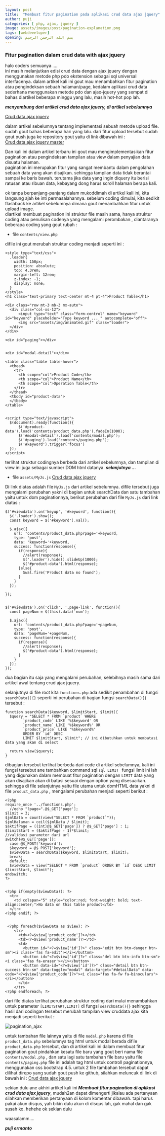 ```yaml
---
layout: post
title:  "Membuat fitur pagination pada aplikasi crud data ajax jquery"
author: puji
categories: [ php, ajax, jquery ]
image: assets/images/post/pagination-explanation.png
tags: [webdeveloper]
opening: بسم الله الرحمن الرحيم
---  
```



### Fitur pagination dalam crud data with ajax jquery  
halo coders semuanya ....  
ini masih melanjutkan edisi crud data dengan ajax jquery dengan menggunakan metode php pdo ekstension sebagai sql universal interfacenya.  dalam artikel kali ini gout mau menambahkan fitur pagination atau pengindeksan sebuah halaman/page, kedalam aplikasi crud data sederhana menggunakan metode pdo dan ajax-jquery yang sempat di bahas diartikel beberapa minggu yang lalu, masih hot-hot pop lah.  

***menyambung dari artikel crud data ajax jquery, di artikel sebelumnya***  

[Crud data ajax jquery](https://codesyariah122.github.io/php/pdo/ajax/jquery/crud-data-dengan-jquery-ajax/ "Crud data sederhana dengan ajax jquery")  

dalam artikel sebelumnya tentang implementasi sebuah metode upload file.  sudah gout bahas beberapa hari yang lalu. dari fitur upload tersebut sudah gout push juga ke repository gout yaitu di link dibawah ini :  
[Crud data ajax jquery master](https://github.com/codesyariah122/crud-data-with-php-PDO-Jquery-ajax/tree/with_upload "Crud data sederhana dengan ajax jquery")  

Dan kali ini dalam artikel terbaru ini gout mau mengimplementasikan fitur pagination atau pengindeksan tampilan atau view dalam penyajian data disuatu halaman.  
pagination ini merupakan fitur yang sangat membantu dalam pengolahan sebuah data yang akan disajikan. sehingga tampilan data tidak berantai sampai ke baris bawah. terutama jika data yang ingin diquery itu berisi ratusan atau ribuan data, kebayang dong harus scroll halaman berapa kali.  

ok tanpa berpanjang-panjang dalam mukoddimah di artikel kali ini, kita langsung ajah ke inti permasalahannya. sebelum coding dimulai, kita sedikit flashback ke artikel sebelumnya dimana gout menambahkan fitur untuk upload image.  
diartikel membuat pagination ini struktur file masih sama, hanya struktur coding atau penulisan codenya yang mengalami perombakan , diantaranya beberapa coding yang gout rubah :  
* file ```contents/view.php```  

difile ini gout merubah struktur coding menjadi seperti ini : 

```
<style type="text/css">
  .loader{
    width: 150px;
    position: absolute;
    top: 4.3rem;
    margin-left: 12rem;
    z-index: -1;
    display: none;
  }
</style>
<h1 class="text-primary text-center mt-4 pt-4">Product Table</h1>

<div class="row mt-3 mb-3 mx-auto">
  <div class="col-xs-12">
      <input type="text" class="form-control" name="keyword" id="keyword" placeholder="Type keyword ... " autocomplete="off">
      <img src="assets/img/animated.gif" class="loader">
  </div>
</div>

<div id="paging"></div>


<div id="modal-detail"></div>  

<table class="table table-hover">
  <thead>
    <tr>
      <th scope="col">Product Code</th>
      <th scope="col">Product Name</th>
      <th scope="col">Operation Table</th>
    </tr>
  </thead>
  <tbody id="product-data">
  </tbody>
</table>


<script type="text/javascript">
  $(document).ready(function(){
      $('#product-data').load('contents/product_data.php').fadeIn(1000);
      $('#modal-detail').load('contents/modal.php');
      $('#paging').load('contents/paging.php');
      $('#keyword').trigger('focus')
  });
</script>

```  

terlihat struktur codingnya berbeda dari artikel sebelumnya, dan tampilan di view ini juga sebagai sumber DOM html datanya. ***selanjutnya ...***  

* file ```assets/MyJs.js```
[Crud data ajax jquery](https://github.com/codesyariah122/crud-data-with-php-PDO-Jquery-ajax/blob/with_upload/assets/MyJs.js "File MyJs.js")  

Di link diatas adalah file ```MyJs.js``` dari artikel sebelumnya. difile tersebut juga mengalami perubahan yakni di bagian untuk searchData dan satu tambahan yaitu untuk dom paginationnya, berikut perubahan dari file ```MyJs.js``` dari link diatas :  

```
$('#viewdata').on('keyup', '#keyword', function(){
  $('.loader').show();
  const keyword = $('#keyword').val();

  $.ajax({
    url: 'contents/product_data.php?page='+keyword,
    type: 'post',
    data: 'keyword='+keyword,
    success: function(response){
      if(response){
        //alert(response);
        $('.loader').hide().slideUp(1000);
        $('#product-data').html(response);
      }else{
        Swal.fire('Product data no found');
      }
    }
  });

});


$('#viewdata').on('click', '.page-link', function(){
  const pageNum = $(this).data('num');

  $.ajax({
    url: 'contents/product_data.php?page='+pageNum,
    type: 'post',
    data: 'pageNum='+pageNum,
    success: function(response){
      if(response){
        //alert(response);
        $('#product-data').html(response);
      }
    }
  });
});

```  
dua bagian itu saja yang mengalami perubahan, selebihnya masih sama dari artikel awal tentang crud ajax jquery.  

selanjutnya di file root kita ```functions.php``` ada sedikit penambahan di fungsi ```searchData(){}``` seperti ini perubahan di bagian fungsi ```searchData(){}``` tersebut :  

```
function searchData($keyword, $limitStart, $limit){
  $query = "SELECT * FROM `product` WHERE 
        `product_code` LIKE '%$keyword' OR
        `product_name` LIKE '%$keyword%' OR 
        `product_price` LIKE '%$keyword%' 
        ORDER BY `id` DESC
        LIMIT $limitStart, $limit"; // ini dibutuhkan untuk membatasi data yang akan di select

  return view($query);
}
```  

dibagian tersebut terlihat berbeda dari code di artikel sebelumnya, kali ini fungsi tersebut ane tambahkan command sql ```sql LIMIT ``` fungsi limit ini lah yang digunakan dalam membuat fitur pagination dengan ```LIMIT``` data yang akan disajikan akan di batasi sesuai dengan option yang disesuaikan. sehingga di file selanjutnya yaitu file utama untuk domHTML data yakni di file ```product_data.php``` , mengalami perubahan menjadi seperti berikut : 

```
<?php
require_once '../functions.php';
  //echo "?page=".@$_GET['page'];
$limit = 3;
$jmlData = count(view("SELECT * FROM `product`"));
$jmlHalaman = ceil($jmlData / $limit);
$aktifPage = ((int)@$_GET['page']) ? @$_GET['page'] : 1;
$limitStart = ($aktifPage - 1)*$limit;
//validasi parameter dari url
switch(@$_GET['page']):
  case @$_POST['keyword']:
  $keyword = @$_POST['keyword'];
  $viewData = searchData($keyword, $limitStart, $limit);
  break;
  default:
  $viewData = view("SELECT * FROM `product` ORDER BY `id` DESC LIMIT $limitStart, $limit");
endswitch;
?>


<?php if(empty($viewData)): ?>
  <tr>
    <td colspan="5" style="color:red; font-weight: bold; text-align:center;">No data on this table product</td>
  </tr>
<?php endif; ?>


 <?php foreach($viewData as $view): ?>
    <tr>
      <td><?=$view['product_code']?></td>
      <td><?=$view['product_name']?></td>
      <td>
        <button id="<?=$view['id']?>" class="edit btn btn-danger btn-sm"><i class='fas fa-edit'></i></button>
        <button id="<?=$view['id']?>" class="del btn btn-info btn-sm"><i class='fas fa-eraser'></i></button>
        <button data-id="<?=$view['id']?>" class="detail btn btn-success btn-sm" data-toggle="modal" data-target="#detailData" data-code="<?=$view['product_code']?>"><i class="fas fa-fw fa-binoculars"></i></button>
      </td>
    </tr>
<?php endforeach; ?>

```  

dari file diatas terlihat perubahan struktur coding dari mulai menambahkan untuk parameter ```[LIMITSTART,LIMIT]``` di fungsi ```searchData(){}``` sehingga hasil dari codingan tersebut merubah tampilan view cruddata ajax kita menjadi seperti berikut : 

![pagination_ajax]({{site.url}}/assets/images/post/crud_ajax_pagination.gif)  

untuk tambahan file lainnya yaitu di file ```modal.php``` karena di file ```product_data.php``` sebelumnya tag html untuk modal berada difile ```product_data.php``` tersebut, dan di artikel kali ini dalam membuat fitur pagination gout pindahkan kesatu file baru yang gout beri nama file ```contents/modal.php``` , dan satu lagi satu tambahan file baru yaitu file ```contents/paging.php``` file ini adalah tag html untuk controll paginationnya, menggunakan css bootstrap 4.5. 
untuk 2 file tambahan tersebut dapat dilihat direpo yang sudah gout push ke github, silahkan meluncuk di link di bawah ini : 
[Crud data ajax jquery](https://github.com/codesyariah122/crud-data-with-php-PDO-Jquery-ajax/tree/with_pagination/contents "2 file tambahan : paging.php dan modal.php")  

sekian dulu ane akhiri artikel kali ini ***Membuat fitur pagination di aplikasi crud data ajax jquery***, mudah2an dapat dimengerti jikalau ada pertanyaan silahkan memberikan pertanyaan di kolom komentar dibawah. tapi harus pakai akun disqus, yah bikin dulu akun di disqus lah, gak mahal dan gak susah ko. hehehe
ok sekian dulu 

waasalamm....

***puji ermanto***  

